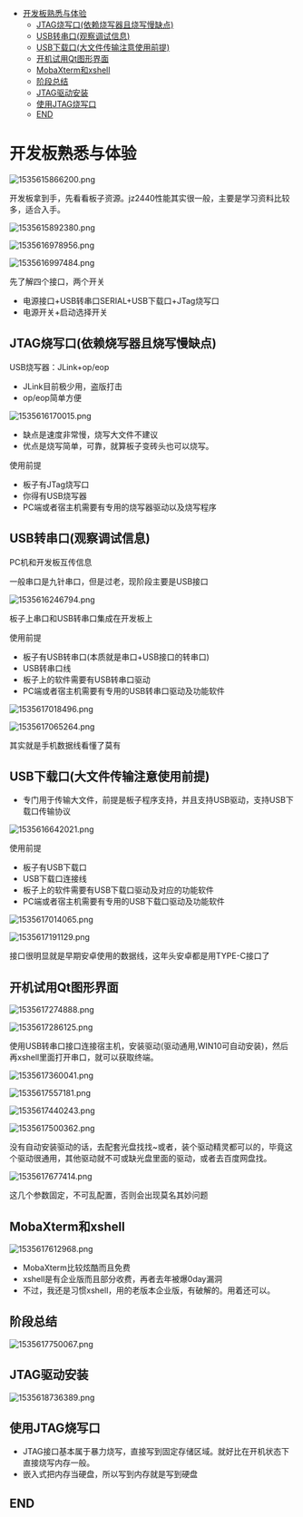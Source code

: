 <!-- TOC depthFrom:1 depthTo:6 withLinks:1 updateOnSave:1 orderedList:0 -->

- [开发板熟悉与体验](#开发板熟悉与体验)
	- [JTAG烧写口(依赖烧写器且烧写慢缺点)](#jtag烧写口依赖烧写器且烧写慢缺点)
	- [USB转串口(观察调试信息)](#usb转串口观察调试信息)
	- [USB下载口(大文件传输注意使用前提)](#usb下载口大文件传输注意使用前提)
	- [开机试用Qt图形界面](#开机试用qt图形界面)
	- [MobaXterm和xshell](#mobaxterm和xshell)
	- [阶段总结](#阶段总结)
	- [JTAG驱动安装](#jtag驱动安装)
	- [使用JTAG烧写口](#使用jtag烧写口)
	- [END](#end)

<!-- /TOC -->
# 开发板熟悉与体验

![1535615866200.png](image/1535615866200.png)

开发板拿到手，先看看板子资源。jz2440性能其实很一般，主要是学习资料比较多，适合入手。

![1535615892380.png](image/1535615892380.png)

![1535616978956.png](image/1535616978956.png)

![1535616997484.png](image/1535616997484.png)


先了解四个接口，两个开关

* 电源接口+USB转串口SERIAL+USB下载口+JTag烧写口
* 电源开关+启动选择开关

## JTAG烧写口(依赖烧写器且烧写慢缺点)

USB烧写器：JLink+op/eop

* JLink目前极少用，盗版打击
* op/eop简单方便

![1535616170015.png](image/1535616170015.png)

* 缺点是速度非常慢，烧写大文件不建议
* 优点是烧写简单，可靠，就算板子变砖头也可以烧写。

使用前提
* 板子有JTag烧写口
* 你得有USB烧写器
* PC端或者宿主机需要有专用的烧写器驱动以及烧写程序

## USB转串口(观察调试信息)

PC机和开发板互传信息

一般串口是九针串口，但是过老，现阶段主要是USB接口

![1535616246794.png](image/1535616246794.png)

板子上串口和USB转串口集成在开发板上

使用前提
* 板子有USB转串口(本质就是串口+USB接口的转串口)
* USB转串口线
* 板子上的软件需要有USB转串口驱动
* PC端或者宿主机需要有专用的USB转串口驱动及功能软件

![1535617018496.png](image/1535617018496.png)

![1535617065264.png](image/1535617065264.png)

其实就是手机数据线看懂了莫有

## USB下载口(大文件传输注意使用前提)

* 专门用于传输大文件，前提是板子程序支持，并且支持USB驱动，支持USB下载口传输协议

![1535616642021.png](image/1535616642021.png)

使用前提
* 板子有USB下载口
* USB下载口连接线
* 板子上的软件需要有USB下载口驱动及对应的功能软件
* PC端或者宿主机需要有专用的USB下载口驱动及功能软件

![1535617014065.png](image/1535617014065.png)

![1535617191129.png](image/1535617191129.png)

接口很明显就是早期安卓使用的数据线，这年头安卓都是用TYPE-C接口了

## 开机试用Qt图形界面

![1535617274888.png](image/1535617274888.png)

![1535617286125.png](image/1535617286125.png)

使用USB转串口接口连接宿主机，安装驱动(驱动通用,WIN10可自动安装)，然后再xshell里面打开串口，就可以获取终端。

![1535617360041.png](image/1535617360041.png)

![1535617557181.png](image/1535617557181.png)

![1535617440243.png](image/1535617440243.png)

![1535617500362.png](image/1535617500362.png)

没有自动安装驱动的话，去配套光盘找找~或者，装个驱动精灵都可以的，毕竟这个驱动很通用，其他驱动就不可或缺光盘里面的驱动，或者去百度网盘找。

![1535617677414.png](image/1535617677414.png)

这几个参数固定，不可乱配置，否则会出现莫名其妙问题

## MobaXterm和xshell

![1535617612968.png](image/1535617612968.png)

* MobaXterm比较炫酷而且免费
* xshell是有企业版而且部分收费，再者去年被爆0day漏洞
* 不过，我还是习惯xshell，用的老版本企业版，有破解的。用着还可以。

## 阶段总结

![1535617750067.png](image/1535617750067.png)


## JTAG驱动安装

![1535618736389.png](image/1535618736389.png)



## 使用JTAG烧写口

* JTAG接口基本属于暴力烧写，直接写到固定存储区域。就好比在开机状态下直接烧写内存一般。
* 嵌入式把内存当硬盘，所以写到内存就是写到硬盘



## END
